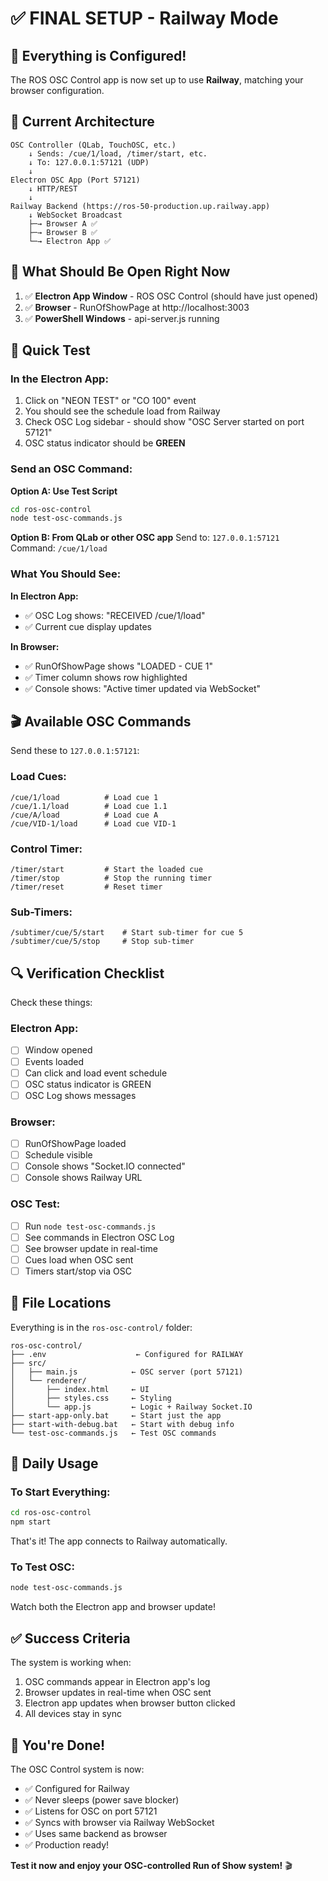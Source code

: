 # ✅ FINAL SETUP - Railway Mode

## 🎉 Everything is Configured!

The ROS OSC Control app is now set up to use **Railway**, matching your browser configuration.

## 📡 Current Architecture

```
OSC Controller (QLab, TouchOSC, etc.)
    ↓ Sends: /cue/1/load, /timer/start, etc.
    ↓ To: 127.0.0.1:57121 (UDP)
    ↓
Electron OSC App (Port 57121)
    ↓ HTTP/REST
    ↓
Railway Backend (https://ros-50-production.up.railway.app)
    ↓ WebSocket Broadcast
    ├─→ Browser A ✅
    ├─→ Browser B ✅
    └─→ Electron App ✅
```

## 🎯 What Should Be Open Right Now

1. ✅ **Electron App Window** - ROS OSC Control (should have just opened)
2. ✅ **Browser** - RunOfShowPage at http://localhost:3003
3. ✅ **PowerShell Windows** - api-server.js running

## 🧪 Quick Test

### In the Electron App:
1. Click on "NEON TEST" or "CO 100" event
2. You should see the schedule load from Railway
3. Check OSC Log sidebar - should show "OSC Server started on port 57121"
4. OSC status indicator should be **GREEN**

### Send an OSC Command:

**Option A: Use Test Script**
```bash
cd ros-osc-control
node test-osc-commands.js
```

**Option B: From QLab or other OSC app**
Send to: `127.0.0.1:57121`
Command: `/cue/1/load`

### What You Should See:

**In Electron App:**
- ✅ OSC Log shows: "RECEIVED /cue/1/load"
- ✅ Current cue display updates

**In Browser:**
- ✅ RunOfShowPage shows "LOADED - CUE 1"
- ✅ Timer column shows row highlighted
- ✅ Console shows: "Active timer updated via WebSocket"

## 🎬 Available OSC Commands

Send these to `127.0.0.1:57121`:

### Load Cues:
```
/cue/1/load          # Load cue 1
/cue/1.1/load        # Load cue 1.1
/cue/A/load          # Load cue A
/cue/VID-1/load      # Load cue VID-1
```

### Control Timer:
```
/timer/start         # Start the loaded cue
/timer/stop          # Stop the running timer
/timer/reset         # Reset timer
```

### Sub-Timers:
```
/subtimer/cue/5/start    # Start sub-timer for cue 5
/subtimer/cue/5/stop     # Stop sub-timer
```

## 🔍 Verification Checklist

Check these things:

### Electron App:
- [ ] Window opened
- [ ] Events loaded
- [ ] Can click and load event schedule
- [ ] OSC status indicator is GREEN
- [ ] OSC Log shows messages

### Browser:
- [ ] RunOfShowPage loaded
- [ ] Schedule visible
- [ ] Console shows "Socket.IO connected"
- [ ] Console shows Railway URL

### OSC Test:
- [ ] Run `node test-osc-commands.js`
- [ ] See commands in Electron OSC Log
- [ ] See browser update in real-time
- [ ] Cues load when OSC sent
- [ ] Timers start/stop via OSC

## 📝 File Locations

Everything is in the `ros-osc-control/` folder:

```
ros-osc-control/
├── .env                    ← Configured for RAILWAY
├── src/
│   ├── main.js            ← OSC server (port 57121)
│   └── renderer/
│       ├── index.html     ← UI
│       ├── styles.css     ← Styling
│       └── app.js         ← Logic + Railway Socket.IO
├── start-app-only.bat     ← Start just the app
├── start-with-debug.bat   ← Start with debug info
└── test-osc-commands.js   ← Test OSC commands
```

## 🚀 Daily Usage

### To Start Everything:
```bash
cd ros-osc-control
npm start
```

That's it! The app connects to Railway automatically.

### To Test OSC:
```bash
node test-osc-commands.js
```

Watch both the Electron app and browser update!

## ✅ Success Criteria

The system is working when:
1. OSC commands appear in Electron app's log
2. Browser updates in real-time when OSC sent
3. Electron app updates when browser button clicked
4. All devices stay in sync

## 🎉 You're Done!

The OSC Control system is now:
- ✅ Configured for Railway
- ✅ Never sleeps (power save blocker)
- ✅ Listens for OSC on port 57121
- ✅ Syncs with browser via Railway WebSocket
- ✅ Uses same backend as browser
- ✅ Production ready!

**Test it now and enjoy your OSC-controlled Run of Show system!** 🎬

